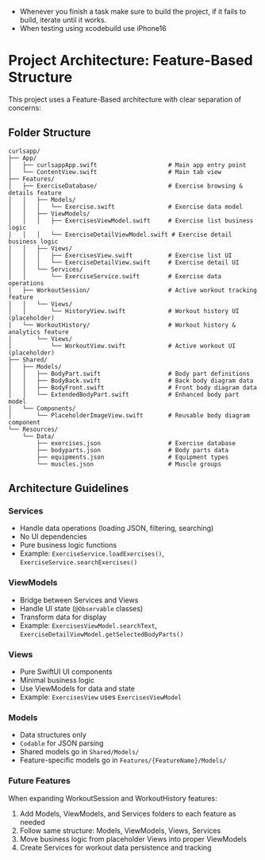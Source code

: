 - Whenever you finish a task make sure to build the project, if it fails to build, iterate until it works.
- When testing using xcodebuild use iPhone16

# Project Architecture: Feature-Based Structure

This project uses a Feature-Based architecture with clear separation of concerns:

## Folder Structure
```
curlsapp/
├── App/
│   ├── curlsappApp.swift                    # Main app entry point
│   └── ContentView.swift                    # Main tab view
├── Features/
│   ├── ExerciseDatabase/                    # Exercise browsing & details feature
│   │   ├── Models/
│   │   │   └── Exercise.swift               # Exercise data model
│   │   ├── ViewModels/
│   │   │   ├── ExercisesViewModel.swift     # Exercise list business logic
│   │   │   └── ExerciseDetailViewModel.swift # Exercise detail business logic
│   │   ├── Views/
│   │   │   ├── ExercisesView.swift          # Exercise list UI
│   │   │   └── ExerciseDetailView.swift     # Exercise detail UI
│   │   └── Services/
│   │       └── ExerciseService.swift        # Exercise data operations
│   ├── WorkoutSession/                      # Active workout tracking feature
│   │   └── Views/
│   │       └── HistoryView.swift            # Workout history UI (placeholder)
│   └── WorkoutHistory/                      # Workout history & analytics feature
│       └── Views/
│           └── WorkoutView.swift            # Active workout UI (placeholder)
├── Shared/
│   ├── Models/
│   │   ├── BodyPart.swift                   # Body part definitions
│   │   ├── BodyBack.swift                   # Back body diagram data
│   │   ├── BodyFront.swift                  # Front body diagram data
│   │   └── ExtendedBodyPart.swift           # Enhanced body part model
│   └── Components/
│       └── PlaceholderImageView.swift       # Reusable body diagram component
└── Resources/
    └── Data/
        ├── exercises.json                   # Exercise database
        ├── bodyparts.json                   # Body parts data
        ├── equipments.json                  # Equipment types
        └── muscles.json                     # Muscle groups
```

## Architecture Guidelines

### Services
- Handle data operations (loading JSON, filtering, searching)
- No UI dependencies
- Pure business logic functions
- Example: `ExerciseService.loadExercises()`, `ExerciseService.searchExercises()`

### ViewModels
- Bridge between Services and Views
- Handle UI state (`@Observable` classes)
- Transform data for display
- Example: `ExercisesViewModel.searchText`, `ExerciseDetailViewModel.getSelectedBodyParts()`

### Views
- Pure SwiftUI UI components
- Minimal business logic
- Use ViewModels for data and state
- Example: `ExercisesView` uses `ExercisesViewModel`

### Models
- Data structures only
- `Codable` for JSON parsing
- Shared models go in `Shared/Models/`
- Feature-specific models go in `Features/{FeatureName}/Models/`

### Future Features
When expanding WorkoutSession and WorkoutHistory features:
1. Add Models, ViewModels, and Services folders to each feature as needed
2. Follow same structure: Models, ViewModels, Views, Services
3. Move business logic from placeholder Views into proper ViewModels
4. Create Services for workout data persistence and tracking

